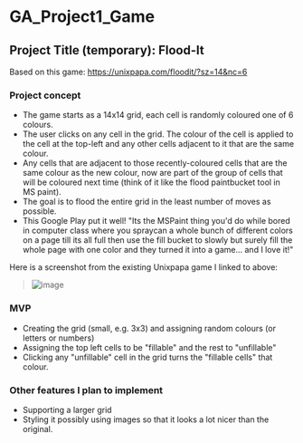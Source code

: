 # GA_Project1_Game

## Project Title (temporary): Flood-It
Based on this game: https://unixpapa.com/floodit/?sz=14&nc=6

### Project concept
- The game starts as a 14x14 grid, each cell is randomly coloured one of 6 colours.
- The user clicks on any cell in the grid. The colour of the cell is applied to the cell at the top-left and any other cells adjacent to it that are the same colour. 
- Any cells that are adjacent to those recently-coloured cells that are the same colour as the new colour, now are part of the group of cells that will be coloured next time (think of it like the flood paintbucket tool in MS paint).
- The goal is to flood the entire grid in the least number of moves as possible.
- This Google Play put it well!
"Its the MSPaint thing you'd do while bored in computer class where you spraycan a whole bunch of different colors on a page till its all full then use the fill bucket to slowly but surely fill the whole page with one color and they turned it into a game... and I love it!" 

Here is a screenshot from the existing Unixpapa game I linked to above:  
>![image](https://git.generalassemb.ly/cbeattie/GA_Project1_Game/blob/master/Documentation/Flood-It-Unixpapa-Screenshot.png)

### MVP
- Creating the grid (small, e.g. 3x3) and assigning random colours (or letters or numbers)
- Assigning the top left cells to be "fillable" and the rest to "unfillable"
- Clicking any "unfillable" cell in the grid turns the "fillable cells" that colour.

### Other features I plan to implement
- Supporting a larger grid
- Styling it possibly using images so that it looks a lot nicer than the original.

